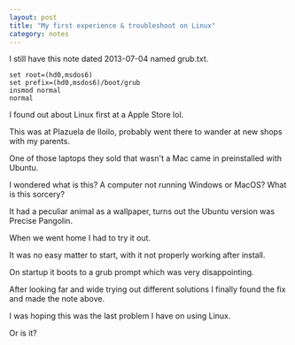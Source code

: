 ```yaml
---
layout: post
title: "My first experience & troubleshoot on Linux"
category: notes
---
```


I still have this note dated 2013-07-04 named grub.txt.           

```
set root=(hd0,msdos6)
set prefix=(hd0,msdos6)/boot/grub
insmod normal
normal
```

I found out about Linux first at a Apple Store lol. 

This was at Plazuela de Iloilo, probably went there to wander at new shops with my parents.

One of those laptops they sold that wasn't a Mac came in preinstalled with Ubuntu.

I wondered what is this? A computer not running Windows or MacOS? What is this sorcery?

It had a peculiar animal as a wallpaper, turns out the Ubuntu version was Precise Pangolin.

When we went home I had to try it out.

It was no easy matter to start, with it not properly working after install.

On startup it boots to a grub prompt which was very disappointing.

After looking far and wide trying out different solutions I finally found the fix and made the note above.

I was hoping this was the last problem I have on using Linux. 

Or is it?